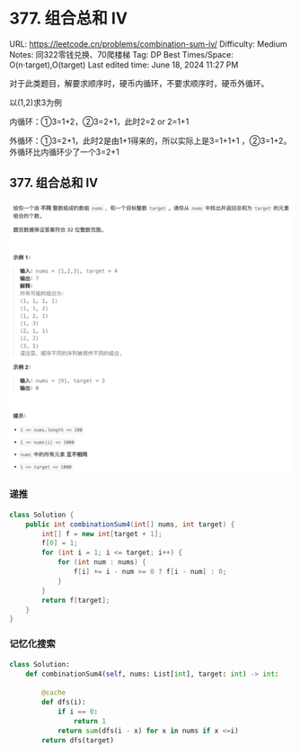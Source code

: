 # 377. 组合总和 Ⅳ

URL: https://leetcode.cn/problems/combination-sum-iv/
Difficulty: Medium
Notes: 同322零钱兑换、70爬楼梯
Tag: DP
Best Times/Space: O(n⋅target),O(target)
Last edited time: June 18, 2024 11:27 PM

对于此类题目，解要求顺序时，硬币内循环，不要求顺序时，硬币外循环。

以(1,2)求3为例

内循环：①3=1+2，②3=2+1，此时2=2 or 2=1+1

外循环：①3=2+1，此时2是由1+1得来的，所以实际上是3=1+1+1 ，②3=1+2。外循环比内循环少了一个3=2+1

## 377. 组合总和 Ⅳ

![Untitled](image/377%20%E7%BB%84%E5%90%88%E6%80%BB%E5%92%8C%20%E2%85%A3/Untitled.png)

### 递推

```java
class Solution {
    public int combinationSum4(int[] nums, int target) {
        int[] f = new int[target + 1];
        f[0] = 1;
        for (int i = 1; i <= target; i++) {
            for (int num : nums) {
                f[i] += i - num >= 0 ? f[i - num] : 0;
            }
        }
        return f[target];
    }
}
```

### 记忆化搜索

```python
class Solution:
    def combinationSum4(self, nums: List[int], target: int) -> int:

        @cache
        def dfs(i):
            if i == 0:
                return 1
            return sum(dfs(i - x) for x in nums if x <=i)
        return dfs(target)

```